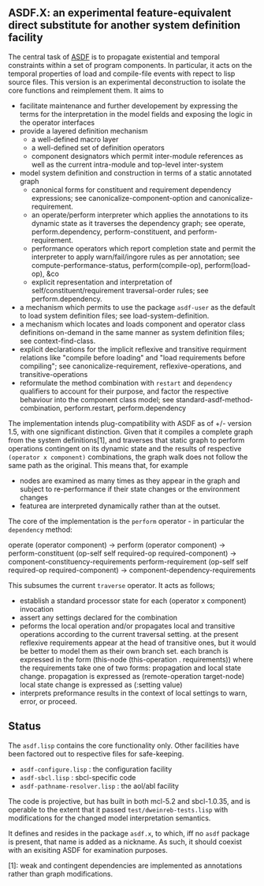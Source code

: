 <head>
 <title>ASDF.eXperimental</title>
</head>



ASDF.X: an experimental feature-equivalent direct substitute for another system definition facility
-------

The central task of [ASDF](http://common-lisp.net/project/asdf/getting-started.htm) is to 
propagate existential and temporal constraints within a set of program components.
In particular, it acts on the temporal properties of load and compile-file events
with repect to lisp source files. 
This version is an experimental deconstruction to isolate the core functions
and reimplement them. It aims to
* facilitate maintenance and further developement by expressing the terms for
the interpretation in the model fields and exposing the logic in the operator interfaces
* provide a layered definition mechanism
  * a well-defined macro layer
  * a well-defined set of definition operators
  * component designators which permit inter-module references as well as the current
intra-module and top-level inter-system
* model system definition and construction in terms of a static annotated graph
  * canonical forms for constituent and requirement dependency expressions; see
canonicalize-component-option and canonicalize-requirement.
  * an operate/perform interpreter which applies the annotations to its
dynamic state as it traverses the dependency graph; see operate, perform.dependency, 
perform-constituent, and perform-requirement.
  * performance operators which report completion state and permit the interpreter
to apply warn/fail/ingore rules as per annotation; see compute-performance-status,
perform(compile-op), perform(load-op), &co
  * explicit representation and interpretation of self/constituent/requirement
traversal-order rules; see perform.dependency.
* a mechanism which permits to use the package `asdf-user` as the default to load
system definition files; see load-system-definition.
* a mechanism which locates and loads component and operator class definitions on-demand
in the same manner as system definition files; see context-find-class.
* explicit declarations for the implicit reflexive and transitive requirment relations
like "compile before loading" and "load requirements before compiling"; see canonicalize-requirement,
reflexive-operations, and transitive-operations
* reformulate the method combination with `restart` and `dependency` qualifiers to account
for their purpose, and factor the respective behaviour into the component class model; see
standard-asdf-method-combination, perform.restart, perform.dependency


The implementation intends plug-compatibility with ASDF as of +/- version 1.5,
with one significant distinction. Given that it compiles a complete graph
from the system definitions[1], and traverses that static graph to perform
operations contingent on its dynamic state and the results of respective
`(operator x component)` combinations, the graph walk does not follow the same
path as the original. This means that, for example
* nodes are examined as many times as they appear in the graph and subject to
re-performance if their state changes or the environment changes
* featurea are interpreted dynamically rather than at the outset.

The core of the implementation is the `perform` operator - in particular the `dependency`
method:

  operate (operator component)
  -> perform (operator component)
     -> perform-constituent (op-self self required-op required-component)
        -> component-constituency-requirements
        perform-requirement (op-self self required-op required-component)
        -> component-dependency-requirements

This subsumes the current `traverse` operator. It acts as follows;
* establish a standard processor state for each (operator x component) invocation
* assert any settings declared for the combination
* peforms the local operation and/or propagates local and transitive operations according to
the current traversal setting. at the present reflexive requirements appear at the head of
transitive ones, but it would be better to model them as their own branch set. each branch is
expressed in the form
    (this-node (this-operation . requirements))
where the requirements take one of two forms: propagation and local state change.
propagation is expressed as
    (remote-operation target-node)
local state change is expressed as
    (:setting value)
* interprets preformance results in the context of local settings to warn, error, or proceed.


Status
------

The `asdf.lisp` contains the core functionality only. Other facilities have been factored
out to respective files for safe-keeping.
* `asdf-configure.lisp` : the configuration facility
* `asdf-sbcl.lisp` : sbcl-specific code
* `asdf-pathname-resolver.lisp` : the aol/abl facility

The code is projective, but has built in both mcl-5.2 and sbcl-1.0.35, and is
operable to the extent that it passed `test/dweinreb-tests.lisp` with modifications for
the changed model interpretation semantics.

It defines and resides in the package `asdf.x`, to which, iff no `asdf` package is present, that name
is added as a nickname. As such, it should coexist with an exisiting ASDF for examination
purposes.



[1]: weak and contingent dependencies are implemented as annotations rather
 than graph modifications.

